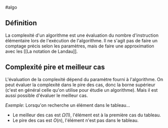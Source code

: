#algo
## Définition
La complexité d'un algorithme est une évaluation du nombre d'instruction élémentaire lors de l'exécution de l'algorithme.
Il ne s'agit pas de faire un comptage précis selon les paramètres, mais de faire une approximation avec les [[La notation de Landau]].

## Complexité pire et meilleur cas
L'évaluation de la complexité dépend du paramètre fourni à l'algorithme. 
On peut évaluer la complexité dans le pire des cas, donc la borne supérieur (c'est en général celle qu'on utilise pour étudie un algorithme).
Mais il est aussi possible d'évaluer le meilleur cas.

*Exemple*: Lorsqu'on recherche un élément dans le tableau...
- Le meilleur des cas est $\Omega(1)$, l'élément est à la première cas du tableau.
- Le pire des cas est $O(n)$, l'élément n'est pas dans le tableau.